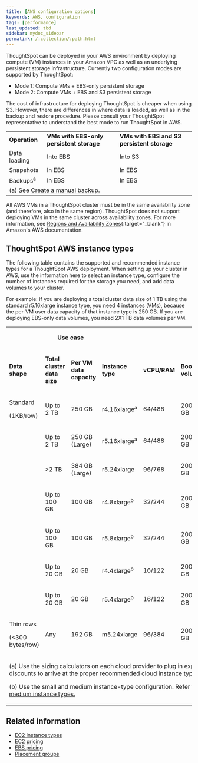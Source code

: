 ```yaml
---
title: [AWS configuration options]
keywords: AWS, configuration
tags: [performance]
last_updated: tbd
sidebar: mydoc_sidebar
permalink: /:collection/:path.html
---
```

ThoughtSpot can be deployed in your AWS environment by deploying compute (VM) instances in your Amazon VPC as well as an underlying persistent storage infrastructure. Currently two configuration modes are supported by ThoughtSpot:
- Mode 1: Compute VMs + EBS-only persistent storage
- Mode 2: Compute VMs + EBS and S3 persistent storage

The cost of infrastructure for deploying ThoughtSpot is cheaper when using S3. However, there are differences in where data is loaded, as well as in the backup and restore procedure.  Please consult your ThoughtSpot representative to understand the best mode to run ThoughtSpot in AWS.

<table width="700" border="0">
  <tbody>
    <tr>
      <td><b>Operation</b></td>
      <td><b>VMs with EBS-only persistent storage</b></td>
      <td><b>VMs with EBS and S3 persistent storage</b></td>
    </tr>
    <tr>
      <td>Data loading</td>
      <td>Into EBS</td>
      <td>Into S3</td>
    </tr>
    <tr>
      <td>Snapshots</td>
      <td>In EBS</td>
      <td>In EBS</td>
    </tr>
    <tr>
      <td>Backups<sup>a</sup></td>
      <td>In EBS</td>
      <td>In EBS</td>
    </tr>
	  <tr>
      <td colspan="3">(a) See <a href="/admin/backup-restore/take-backup.html#">Create a manual backup.</a></td>
    </tr>
  </tbody>
</table>

All AWS VMs in a ThoughtSpot cluster must be in the same availability zone (and therefore, also in the same region). ThoughtSpot does not support deploying VMs in the same cluster across availability zones. For more information, see [Regions and Availability Zones](https://docs.aws.amazon.com/AmazonRDS/latest/UserGuide/Concepts.RegionsAndAvailabilityZones.html){:target="_blank"} in Amazon's AWS documentation.


## ThoughtSpot AWS instance types

The following table contains the supported and recommended instance types for a ThoughtSpot AWS deployment. When setting up your cluster in AWS, use the information here to select an instance type, configure the number of instances required for the storage you need, and add data volumes to your cluster.

For example: If you are deploying a total cluster data size of 1 TB using the standard r5.16xlarge instance type, you need 4 instances (VMs), because the per-VM user data capacity of that instance type is 250 GB. If you are deploying EBS-only data volumes, you need 2X1 TB data volumes per VM.

<table width="853">
<colgroup>
      <col width="80" />
      <col width="95" />
      <col width="90" />
      <col width="80" />
      <col width="40" />
      <col width="60" />
     <col width="90" />
    <col width="70" />
    <col width="90" />
  </colgroup>
<tr>
    <td style="height:0 px"></td>
    <td style="height:0 px" colspan="2"><p dir="ltr"><center><strong>Use case</strong></center></p></td>
    <td style="height:0 px"></td>
    <td style="height:0 px"></td>
    <td style="height:0 px"></td>
    <td style="height:0 px"></td>
    <td style="height:0 px"></td>
    <td style="height:0 px"></td>
  </tr>
<tr>
      <td><p dir="ltr"><strong>Data shape</strong></p></td>
      <td><p dir="ltr"><strong>Total cluster <BR>data size</strong></p></td>
      <td><p dir="ltr"><strong>Per VM <BR>data capacity</strong></p></td>
      <td><p dir="ltr"><strong>Instance type</strong></p></td>
      <td><p dir="ltr"><strong>vCPU/RAM</strong></p></td>
	  <td><p dir="ltr"><strong>Boot volume</strong></p></td>
	  <td><p dir="ltr"><strong>Data <br>volumes <br>EBS only</strong></p></td>
    <td><p dir="ltr"><strong>Data <br>volumes <br>with S3</strong></p></td>
		  <td><p dir="ltr"><strong>Recommended</strong></p></td>
</tr>
<tr>
      <td><p dir="ltr">Standard</p>
        <p dir="ltr">(1KB/row)</p></td>
      <td><p dir="ltr">Up to 2 TB</p></td>
      <td><p dir="ltr">250 GB</p></td>
      <td><p dir="ltr">r4.16xlarge<sup>a</sup></p></td>
      <td><p dir="ltr">64/488</p></td>
		<td><p dir="ltr">200 GB</p></td>
		<td><p dir="ltr">2X 1 TB</p></td>
    <td><p dir="ltr">500 GB</p></td>
		<td><p dir="ltr"></p></td>
</tr>
<tr>
      <td></td>
      <td><p dir="ltr">Up to 2 TB</p></td>
      <td><p dir="ltr">250 GB (Large)</p></td>
      <td><p dir="ltr">r5.16xlarge<sup>a</sup></p></td>
      <td><p dir="ltr">64/488</p></td>
    <td><p dir="ltr">200 GB</p></td>
    <td><p dir="ltr">2X 1 TB</p></td>
    <td><p dir="ltr">500 GB</p></td>
		<td><p dir="ltr"><b>✓</b></p></td>
</tr>
<tr>
      <td></td>
      <td><p dir="ltr">&gt;2 TB</p></td>
      <td><p dir="ltr">384 GB (Large)</p></td>
      <td><p dir="ltr">r5.24xlarge</p></td>
      <td><p dir="ltr">96/768</p></td>
		<td><p dir="ltr">200 GB</p></td>
		<td><p dir="ltr">2X 1.5 TB</p></td>
    <td><p dir="ltr">500 GB</p></td>
		<td><p dir="ltr"></p></td>
    </tr>
<tr>
      <td></td>
      <td><p dir="ltr">Up to 100 GB</p></td>
      <td><p dir="ltr">100 GB</p></td>
      <td><p dir="ltr">r4.8xlarge<sup>b</sup></p></td>
      <td><p dir="ltr">32/244</p></td>
		<td><p dir="ltr">200 GB</p></td>
		<td><p dir="ltr">2X 400 GB</p></td>
    <td><p dir="ltr">500 GB</p></td>
		<td><p dir="ltr"></p></td>
    </tr>
<tr>    
	<td></td>
      <td><p dir="ltr">Up to 100 GB</p></td>
      <td><p dir="ltr">100 GB</p></td>
      <td><p dir="ltr">r5.8xlarge<sup>b</sup></p></td>
      <td><p dir="ltr">32/244</p></td>
		<td><p dir="ltr">200 GB</p></td>
		<td><p dir="ltr">2X 400 GB</p></td>
    <td><p dir="ltr">500 GB</p></td>
		<td><p dir="ltr"><b>✓</b></p></td>
    </tr>
<tr>
      <td></td>
      <td><p dir="ltr">Up to 20 GB</p></td>
      <td><p dir="ltr">20 GB</p></td>
      <td><p dir="ltr">r4.4xlarge<sup>b</sup></p></td>
      <td><p dir="ltr">16/122</p></td>
		<td><p dir="ltr">200 GB</p></td>
		<td><p dir="ltr">2X 400 GB</p></td>
    <td><p dir="ltr">500 GB</p></td>
		<td><p dir="ltr"></p></td>
    </tr>
<tr>
      <td></td>
      <td><p dir="ltr">Up to 20 GB</p></td>
      <td><p dir="ltr">20 GB</p></td>
      <td><p dir="ltr">r5.4xlarge<sup>b</sup></p></td>
      <td><p dir="ltr">16/122</p></td>
		<td><p dir="ltr">200 GB</p></td>
		<td><p dir="ltr">2X 400 GB</p></td>
    <td><p dir="ltr">500 GB</p></td>
		<td><p dir="ltr"><b>✓</b></p></td>
</tr>
    <tr>
      <td><p dir="ltr">Thin rows</p>
        <p dir="ltr">(&lt;300 bytes/row)</p></td>
      <td><p dir="ltr">Any</p></td>
      <td><p dir="ltr">192 GB</p></td>
      <td><p dir="ltr">m5.24xlarge</p></td>
      <td><p dir="ltr">96/384</p></td>
		<td><p dir="ltr">200 GB</p></td>
		<td><p dir="ltr">2X 1 TB</p></td>
    <td><p dir="ltr">500 GB</p></td>
		<td><p dir="ltr"></p></td>
    </tr>
<tr>
    <td colspan="8"><p dir="ltr">(a) Use the sizing calculators on each cloud provider to plug in expected customer discounts to arrive at the proper recommended cloud instance type.</p><p>(b) Use the small and medium instance-type configuration. Refer to: <a href="/appliance/cloud.html#use-small-and-medium-instance-types">Use small and medium instance types.</a></p>
    </td>
</tr>
  </table>

## Related information

- [EC2 instance types](https://aws.amazon.com/ec2/instance-types/)
- [EC2 pricing](https://aws.amazon.com/ec2/pricing/)
- [EBS pricing](https://aws.amazon.com/ebs/pricing/)
- [Placement groups](http://docs.aws.amazon.com/AWSEC2/latest/UserGuide/placement-groups.html)
